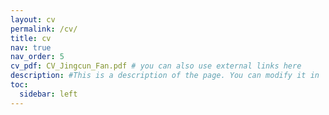 ```yaml
---
layout: cv
permalink: /cv/
title: cv
nav: true
nav_order: 5
cv_pdf: CV_Jingcun_Fan.pdf # you can also use external links here
description: #This is a description of the page. You can modify it in '_pages/cv.md'. You can also change or remove the top pdf download button.
toc:
  sidebar: left
---
```

